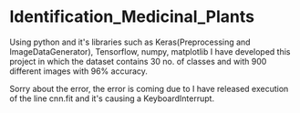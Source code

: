 # Identification_Medicinal_Plants
Using python and it's libraries such as Keras(Preprocessing and ImageDataGenerator), Tensorflow, numpy, matplotlib I have developed this project in which the dataset contains
30 no. of classes and with 900 different images with 96% accuracy.

Sorry about the error, the error is coming due to I have released execution of the line cnn.fit and it's causing a KeyboardInterrupt.

